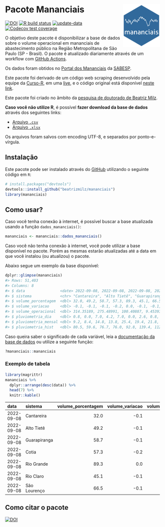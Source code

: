 
<!-- README.md is generated from README.Rmd. Please edit that file -->

# Pacote Mananciais <img src="man/figures/hexlogo.png" align="right" width = "120px"/>

<!-- badges: start -->

[![DOI](https://zenodo.org/badge/DOI/10.5281/zenodo.4733056.svg)](https://doi.org/10.5281/zenodo.4733056)
[![R build
status](https://github.com/beatrizmilz/mananciais/workflows/R-CMD-check/badge.svg)](https://github.com/beatrizmilz/mananciais/actions)
[![update-data](https://github.com/beatrizmilz/mananciais/actions/workflows/2-update_data.yaml/badge.svg)](https://github.com/beatrizmilz/mananciais/actions/workflows/2-update_data.yaml)
[![Codecov test
coverage](https://codecov.io/gh/beatrizmilz/mananciais/branch/master/graph/badge.svg)](https://codecov.io/gh/beatrizmilz/mananciais?branch=master)
<!-- badges: end -->

O objetivo deste pacote é disponibilizar a base de dados sobre o volume
operacional em mananciais de abastecimento público na Região
Metropolitana de São Paulo (SP - Brasil). O pacote é atualizado
diariamente através de um workflow com [GitHub
Actions](https://github.com/beatrizmilz/mananciais/actions).

Os dados foram obtidos no [Portal dos
Mananciais](http://mananciais.sabesp.com.br/Situacao) da
[SABESP](http://site.sabesp.com.br/site/Default.aspx).

Este pacote foi derivado de um código web scraping desenvolvido pela
equipe da [Curso-R](https://www.curso-r.com/), em uma
[live](https://youtu.be/jvZIxrMmOcQ), e o código original está
disponível [neste
link](https://github.com/curso-r/lives/blob/master/drafts/20200730_scraper_sabesp.R).

Este pacote foi criado no âmbito da [pesquisa de doutorado de Beatriz
Milz](https://beatrizmilz.github.io/tese/).

**Caso você não utilize R**, é possível **fazer download da base de
dados** através dos seguintes links:

-   [Arquivo
    `.csv`](https://github.com/beatrizmilz/mananciais/raw/master/inst/extdata/mananciais.csv)
-   [Arquivo
    `.xlsx`](https://github.com/beatrizmilz/mananciais/blob/master/inst/extdata/mananciais.xlsx?raw=true)

Os arquivos foram salvos com encoding UTF-8, e separados por
ponto-e-vírgula.

## Instalação

Este pacote pode ser instalado através do [GitHub](https://github.com/)
utilizando o seguinte código em `R`:

``` r
# install.packages("devtools")
devtools::install_github("beatrizmilz/mananciais")
library(mananciais)
```

## Como usar?

Caso você tenha conexão à internet, é possível buscar a base atualizada
usando a função `dados_mananciais()`:

``` r
mananciais <- mananciais::dados_mananciais() 
```

Caso você não tenha conexão à internet, você pode utilizar a base
disponível no pacote. Porém as mesmas estarão atualizadas até a data em
que você instalou (ou atualizou) o pacote.

Abaixo segue um exemplo da base disponível:

``` r
dplyr::glimpse(mananciais)
#> Rows: 51,403
#> Columns: 8
#> $ data                <date> 2022-09-08, 2022-09-08, 2022-09-08, 2022-09-08, 2…
#> $ sistema             <chr> "Cantareira", "Alto Tietê", "Guarapiranga", "Cotia…
#> $ volume_porcentagem  <dbl> 32.0, 49.2, 58.7, 57.3, 89.3, 45.1, 66.5, 32.1, 49…
#> $ volume_variacao     <dbl> -0.1, -0.1, -0.1, -0.2, 0.0, -0.1, -0.1, -0.2, -0.…
#> $ volume_operacional  <dbl> 314.35189, 275.48991, 100.40887, 9.45393, 100.1958…
#> $ pluviometria_dia    <dbl> 0.8, 0.0, 7.0, 4.2, 7.0, 0.0, 2.6, 0.8, 0.1, 0.6, …
#> $ pluviometria_mensal <dbl> 9.2, 8.4, 14.8, 13.8, 25.4, 19.4, 21.8, 8.4, 8.4, …
#> $ pluviometria_hist   <dbl> 80.5, 59.6, 76.7, 76.0, 92.8, 139.4, 112.5, 80.5, …
```

Caso queira saber o significado de cada variável, leia a [documentação
da base de
dados](https://beatrizmilz.github.io/mananciais/reference/mananciais.html)
ou utilize a seguinte função:

``` r
?mananciais::mananciais
```

### Exemplo de tabela

``` r
library(magrittr)
mananciais %>% 
  dplyr::arrange(desc(data)) %>% 
  head(7) %>%
  knitr::kable()
```

| data       | sistema      | volume_porcentagem | volume_variacao | volume_operacional | pluviometria_dia | pluviometria_mensal | pluviometria_hist |
|:-----------|:-------------|-------------------:|----------------:|-------------------:|-----------------:|--------------------:|------------------:|
| 2022-09-08 | Cantareira   |               32.0 |            -0.1 |          314.35189 |              0.8 |                 9.2 |              80.5 |
| 2022-09-08 | Alto Tietê   |               49.2 |            -0.1 |          275.48991 |              0.0 |                 8.4 |              59.6 |
| 2022-09-08 | Guarapiranga |               58.7 |            -0.1 |          100.40887 |              7.0 |                14.8 |              76.7 |
| 2022-09-08 | Cotia        |               57.3 |            -0.2 |            9.45393 |              4.2 |                13.8 |              76.0 |
| 2022-09-08 | Rio Grande   |               89.3 |             0.0 |          100.19586 |              7.0 |                25.4 |              92.8 |
| 2022-09-08 | Rio Claro    |               45.1 |            -0.1 |            6.16156 |              0.0 |                19.4 |             139.4 |
| 2022-09-08 | São Lourenço |               66.5 |            -0.1 |           59.05513 |              2.6 |                21.8 |             112.5 |

## Como citar o pacote

[![DOI](https://zenodo.org/badge/DOI/10.5281/zenodo.4733056.svg)](https://doi.org/10.5281/zenodo.4733056)
